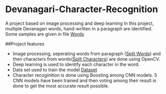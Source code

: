 # Devanagari-Character-Recognition
A project based on image processing and deep learning
In this project, multiple Devanagari words, hand-written in a paragraph are identified. Some samples are given in file [Words](https://github.com/milind-prajapat/Devanagari-Character-Recognition/tree/main/Words)

##Project features
* Image processing, seperating words from paragraph ([Split Words](https://github.com/milind-prajapat/Devanagari-Character-Recognition/blob/main/Split_Words.py)) and then characters from words([Split Characters](https://github.com/milind-prajapat/Devanagari-Character-Recognition/blob/main/Split_Characters.py)) are done using OpenCV. 
* Deep learning is used to identify each character in the word.
* Data set used to train the model [Dataset](https://drive.google.com/file/d/1ne6XP-Js_JK3PnatCQSJW_hCWQ4JLWkB/view)
* Character recoginition is done using Boosting among CNN models. 5 CNN models have been trained and then voting among their result is done to get the most accurate result possible.
 
